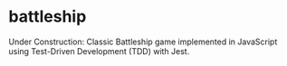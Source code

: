 # battleship
Under Construction: Classic Battleship game implemented in JavaScript using Test-Driven Development (TDD) with Jest.
